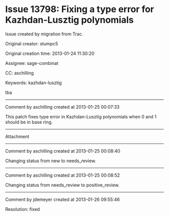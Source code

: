 # Issue 13798: Fixing a type error for Kazhdan-Lusztig polynomials

Issue created by migration from Trac.

Original creator: stumpc5

Original creation time: 2013-01-24 11:30:20

Assignee: sage-combinat

CC:  aschilling

Keywords: kazhdan-lusztig

tba


---

Comment by aschilling created at 2013-01-25 00:07:33

This patch fixes type error in Kazhdan-Lusztig polynomials when 0 and 1 should be in base ring.


---

Attachment


---

Comment by aschilling created at 2013-01-25 00:08:40

Changing status from new to needs_review.


---

Comment by aschilling created at 2013-01-25 00:08:52

Changing status from needs_review to positive_review.


---

Comment by jdemeyer created at 2013-01-26 09:55:46

Resolution: fixed
